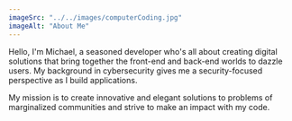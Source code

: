 ```yaml
---
imageSrc: "../../images/computerCoding.jpg"
imageAlt: "About Me"
---
```


Hello, I'm Michael, a seasoned developer who's all about creating digital solutions that bring together the front-end and back-end worlds to dazzle users. My background in cybersecurity gives me a security-focused perspective as I build applications. 

My mission is to create innovative and elegant solutions to problems of marginalized communities and strive to make an impact with my code. 


